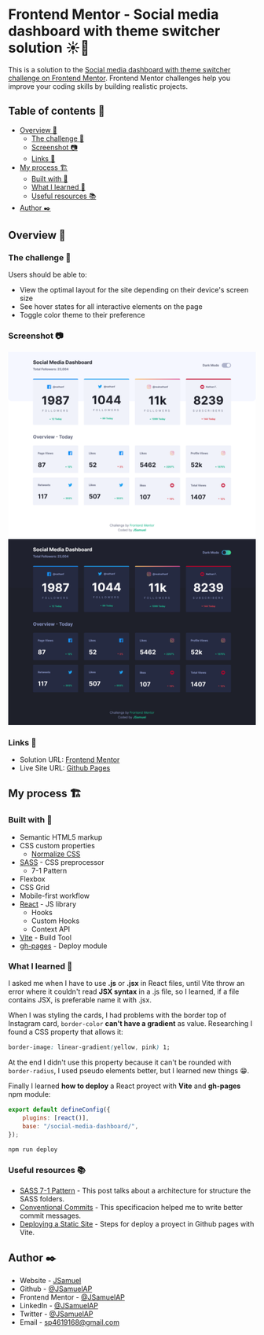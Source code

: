 # Frontend Mentor - Social media dashboard with theme switcher solution ☀️🌙

This is a solution to the [Social media dashboard with theme switcher challenge on Frontend Mentor](https://www.frontendmentor.io/challenges/social-media-dashboard-with-theme-switcher-6oY8ozp_H). Frontend Mentor challenges help you improve your coding skills by building realistic projects.

## Table of contents 🧾

- [Overview 👀](#overview)
  - [The challenge 🎯](#the-challenge)
  - [Screenshot 📷](#screenshot)
  - [Links 🔗](#links)
- [My process 🏗️](#my-process)
  - [Built with 🧰](#built-with)
  - [What I learned 🧠](#what-i-learned)
  - [Useful resources 📚](#useful-resources)
- [Author ✒️](#author)

## Overview 👀

### The challenge 🎯

Users should be able to:

- View the optimal layout for the site depending on their device's screen size
- See hover states for all interactive elements on the page
- Toggle color theme to their preference

### Screenshot 📷

![Light Theme Screenshot](./design/screenshot-light.png)
![Dark Theme Screenshot](./design/screenshot-dark.png)

### Links 🔗

- Solution URL: [Frontend Mentor](https://your-solution-url.com)
- Live Site URL: [Github Pages](https://your-live-site-url.com)

## My process 🏗️

### Built with 🧰

- Semantic HTML5 markup
- CSS custom properties
  - [Normalize CSS](https://necolas.github.io/normalize.css/)
- [SASS](https://sass-lang.com/) - CSS preprocessor
  - 7-1 Pattern
- Flexbox
- CSS Grid
- Mobile-first workflow
- [React](https://reactjs.org/) - JS library
  - Hooks
  - Custom Hooks
  - Context API
- [Vite](https://main.vitejs.dev/) - Build Tool
- [gh-pages](https://www.npmjs.com/package/gh-pages) - Deploy module

### What I learned 🧠

I asked me when I have to use **.js** or **.jsx** in React files, until Vite throw an error where it couldn't read **JSX syntax** in a .js file, so I learned, if a file contains JSX, is preferable name it with .jsx.

When I was styling the cards, I had problems with the border top of Instagram card, `border-color` **can't have a gradient** as value. Researching I found a CSS property that allows it:

```css
border-image: linear-gradient(yellow, pink) 1;
```

At the end I didn't use this property because it can't be rounded with `border-radius`, I used pseudo elements better, but I learned new things 😁.

Finally I learned **how to deploy** a React proyect with **Vite** and **gh-pages** npm module:

```js
export default defineConfig({
	plugins: [react()],
	base: "/social-media-dashboard/",
});
```

```bash
npm run deploy
```

### Useful resources 📚

- [SASS 7-1 Pattern](https://www.easeout.co/blog/2020-08-25-structuring-your-sass-projects/) - This post talks about a architecture for structure the SASS folders.
- [Conventional Commits](https://www.conventionalcommits.org/en/v1.0.0/) - This specificacion helped me to write better commit messages.
- [Deploying a Static Site](https://vitejs.dev/guide/static-deploy.html#github-pages) - Steps for deploy a proyect in Github pages with Vite.

## Author ✒️

- Website - [JSamuel](https://jsamuelap.github.io)
- Github - [@JSamuelAP](https://github.com/JSamuelAP)
- Frontend Mentor - [@JSamuelAP](https://www.frontendmentor.io/profile/JSamuelAP)
- LinkedIn - [@JSamuelAP](https://www.linkedin.com/in/jsamuelap)
- Twitter - [@JSamuelAP](https://www.twitter.com/yourusername)
- Email - [sp4619168@gmail.com](mailto:sp4619168@gmail.com)
